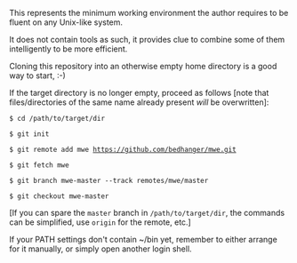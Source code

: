 This represents the minimum working environment the author
requires to be fluent on any Unix-like system.

It does not contain tools as such, it provides clue to combine
some of them intelligently to be more efficient.

Cloning this repository into an otherwise empty home directory
is a good way to start, :-)

If the target directory is no longer empty, proceed as follows
[note that files/directories of the same name already present
*will* be overwritten]:

<code>$ cd /path/to/target/dir</code>

<code>$ git init</code>

<code>$ git remote add mwe https://github.com/bedhanger/mwe.git</code>

<code>$ git fetch mwe</code>

<code>$ git branch mwe-master --track remotes/mwe/master</code>

<code>$ git checkout mwe-master</code>

[If you can spare the <code>master</code> branch in
<code>/path/to/target/dir</code>, the commands can be
simplified, use <code>origin</code> for the remote, etc.]

If your PATH settings don't contain ~/bin yet, remember to
either arrange for it manually, or simply open another
login shell.
